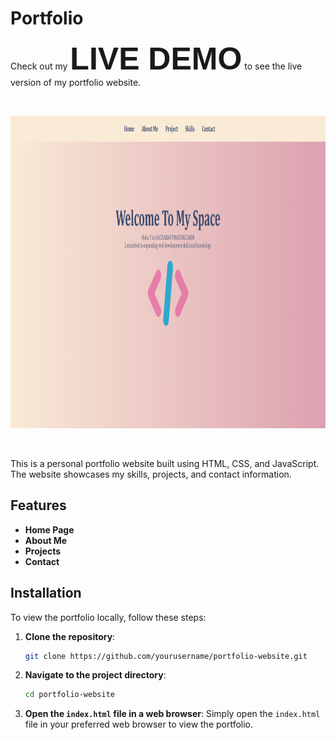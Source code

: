 # Portfolio

Check out my <a href="https://nchynacha.github.io/portfolio/" style="font-size: 50px; font-weight: bold; text-decoration: none; color: inherit; font-family: Tahoma, sans-serif;">LIVE DEMO</a> to see the live version of my portfolio website.


<br>
<p align=center>
<img src="https://github.com/nchynacha/portfolio/blob/main/assets/images/mainpage.png?raw=true" alt="game" width="900" height="500">
</p>
<br>


This is a personal portfolio website built using HTML, CSS, and JavaScript. The website showcases my skills, projects, and contact information.

## Features

- **Home Page**
- **About Me**
- **Projects**
- **Contact**




## Installation

To view the portfolio locally, follow these steps:

1. **Clone the repository**:
    ```bash
    git clone https://github.com/yourusername/portfolio-website.git
    ```
2. **Navigate to the project directory**:
    ```bash
    cd portfolio-website
    ```
3. **Open the `index.html` file in a web browser**:
    Simply open the `index.html` file in your preferred web browser to view the portfolio.



